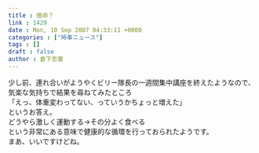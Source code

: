 ```yaml
---
title : 宿命？
link : 1429
date : Mon, 10 Sep 2007 04:33:11 +0000
categories : ["時事ニュース"]
tags : []
draft : false
author : 倉下忠憲
---
```


少し前、連れ合いがようやくビリー隊長の一週間集中講座を終えたようなので、気楽な気持ちで結果を尋ねてみたところ<BR>「えっ、体重変わってない、っていうかちょっと増えた」<BR>というお答え。<BR>どうやら激しく運動する→その分よく食べる<BR>という非常にある意味で健康的な循環を行っておられたようです。<BR>まあ、いいですけどね。<br><br>
